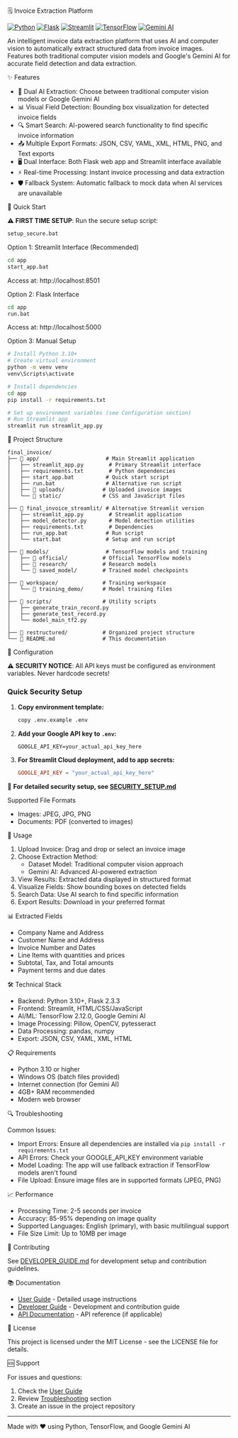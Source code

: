 🗒️ Invoice Extraction Platform

[![Python](https://img.shields.io/badge/Python-3.10+-blue.svg)](https://python.org)
[![Flask](https://img.shields.io/badge/Flask-2.3.3-green.svg)](https://flask.palletsprojects.com/)
[![Streamlit](https://img.shields.io/badge/Streamlit-Latest-red.svg)](https://streamlit.io)
[![TensorFlow](https://img.shields.io/badge/TensorFlow-2.12.0-orange.svg)](https://tensorflow.org)
[![Gemini AI](https://img.shields.io/badge/Gemini-AI-purple.svg)](https://ai.google.dev/)

An intelligent invoice data extraction platform that uses AI and computer vision to automatically extract structured data from invoice images. Features both traditional computer vision models and Google's Gemini AI for accurate field detection and data extraction.

✨ Features

- 🤖 Dual AI Extraction: Choose between traditional computer vision models or Google Gemini AI
- 📊 Visual Field Detection: Bounding box visualization for detected invoice fields
- 🔍 Smart Search: AI-powered search functionality to find specific invoice information
- 📤 Multiple Export Formats: JSON, CSV, YAML, XML, HTML, PNG, and Text exports
- 🖥️ Dual Interface: Both Flask web app and Streamlit interface available
- ⚡ Real-time Processing: Instant invoice processing and data extraction
- 🛡️ Fallback System: Automatic fallback to mock data when AI services are unavailable

🚀 Quick Start

⚠️ **FIRST TIME SETUP**: Run the secure setup script:
```bash
setup_secure.bat
```

Option 1: Streamlit Interface (Recommended)
```bash
cd app
start_app.bat
```
Access at: http://localhost:8501

Option 2: Flask Interface
```bash
cd app
run.bat
```
Access at: http://localhost:5000

Option 3: Manual Setup
```bash
# Install Python 3.10+
# Create virtual environment
python -m venv venv
venv\Scripts\activate

# Install dependencies
cd app
pip install -r requirements.txt

# Set up environment variables (see Configuration section)
# Run Streamlit app
streamlit run streamlit_app.py
```

📁 Project Structure

```
final_invoice/
├── 📁 app/                     # Main Streamlit application
│   ├── streamlit_app.py        # Primary Streamlit interface
│   ├── requirements.txt        # Python dependencies
│   ├── start_app.bat          # Quick start script
│   ├── run.bat                # Alternative run script
│   ├── 📁 uploads/            # Uploaded invoice images
│   └── 📁 static/             # CSS and JavaScript files
│
├── 📁 final_invoice_streamlit/ # Alternative Streamlit version
│   ├── streamlit_app.py        # Streamlit application
│   ├── model_detector.py       # Model detection utilities
│   ├── requirements.txt        # Dependencies
│   ├── run_app.bat            # Run script
│   └── start.bat              # Setup and run script
│
├── 📁 models/                  # TensorFlow models and training
│   ├── 📁 official/           # Official TensorFlow models
│   ├── 📁 research/           # Research models
│   └── 📁 saved_model/        # Trained model checkpoints
│
├── 📁 workspace/              # Training workspace
│   └── 📁 training_demo/      # Model training files
│
├── 📁 scripts/                # Utility scripts
│   ├── generate_train_record.py
│   ├── generate_test_record.py
│   └── model_main_tf2.py
│
├── 📁 restructured/           # Organized project structure
└── 📄 README.md               # This documentation
```

🔧 Configuration

⚠️ **SECURITY NOTICE**: All API keys must be configured as environment variables. Never hardcode secrets!

### Quick Security Setup
1. **Copy environment template:**
   ```bash
   copy .env.example .env
   ```

2. **Add your Google API key to `.env`:**
   ```
   GOOGLE_API_KEY=your_actual_api_key_here
   ```

3. **For Streamlit Cloud deployment, add to app secrets:**
   ```toml
   GOOGLE_API_KEY = "your_actual_api_key_here"
   ```

📖 **For detailed security setup, see [SECURITY_SETUP.md](SECURITY_SETUP.md)**

Supported File Formats
- Images: JPEG, JPG, PNG
- Documents: PDF (converted to images)

🎯 Usage

1. Upload Invoice: Drag and drop or select an invoice image
2. Choose Extraction Method:
   - Dataset Model: Traditional computer vision approach
   - Gemini AI: Advanced AI-powered extraction
3. View Results: Extracted data displayed in structured format
4. Visualize Fields: Show bounding boxes on detected fields
5. Search Data: Use AI search to find specific information
6. Export Results: Download in your preferred format

📊 Extracted Fields

- Company Name and Address
- Customer Name and Address  
- Invoice Number and Dates
- Line Items with quantities and prices
- Subtotal, Tax, and Total amounts
- Payment terms and due dates

🛠️ Technical Stack

- Backend: Python 3.10+, Flask 2.3.3
- Frontend: Streamlit, HTML/CSS/JavaScript
- AI/ML: TensorFlow 2.12.0, Google Gemini AI
- Image Processing: Pillow, OpenCV, pytesseract
- Data Processing: pandas, numpy
- Export: JSON, CSV, YAML, XML, HTML

📋 Requirements

- Python 3.10 or higher
- Windows OS (batch files provided)
- Internet connection (for Gemini AI)
- 4GB+ RAM recommended
- Modern web browser

🔍 Troubleshooting

Common Issues:

- Import Errors: Ensure all dependencies are installed via `pip install -r requirements.txt`
- API Errors: Check your GOOGLE_API_KEY environment variable
- Model Loading: The app will use fallback extraction if TensorFlow models aren't found
- File Upload: Ensure image files are in supported formats (JPEG, PNG)

📈 Performance

- Processing Time: 2-5 seconds per invoice
- Accuracy: 85-95% depending on image quality
- Supported Languages: English (primary), with basic multilingual support
- File Size Limit: Up to 10MB per image

🤝 Contributing

See [DEVELOPER_GUIDE.md](DEVELOPER_GUIDE.md) for development setup and contribution guidelines.

📚 Documentation

- [User Guide](USER_GUIDE.md) - Detailed usage instructions
- [Developer Guide](DEVELOPER_GUIDE.md) - Development and contribution guide
- [API Documentation](docs/api.md) - API reference (if applicable)

📄 License

This project is licensed under the MIT License - see the LICENSE file for details.

🆘 Support

For issues and questions:
1. Check the [User Guide](USER_GUIDE.md)
2. Review [Troubleshooting](#-troubleshooting) section
3. Create an issue in the project repository

---

Made with ❤️ using Python, TensorFlow, and Google Gemini AI